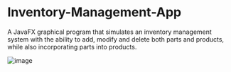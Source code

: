 # Inventory-Management-App
A JavaFX graphical program that simulates an inventory management system with the ability to add, modify and delete both parts and products, while also incorporating parts into products.

![image](https://user-images.githubusercontent.com/69401254/156075209-fd8dd42a-9120-461d-be51-421d86452e72.png)
